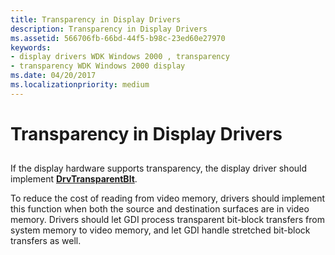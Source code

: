 ```yaml
---
title: Transparency in Display Drivers
description: Transparency in Display Drivers
ms.assetid: 566706fb-66bd-44f5-b98c-23ed60e27970
keywords:
- display drivers WDK Windows 2000 , transparency
- transparency WDK Windows 2000 display
ms.date: 04/20/2017
ms.localizationpriority: medium
---
```


# Transparency in Display Drivers


## <span id="ddk_transparency_in_display_drivers_gg"></span><span id="DDK_TRANSPARENCY_IN_DISPLAY_DRIVERS_GG"></span>


If the display hardware supports transparency, the display driver should implement [**DrvTransparentBlt**](/windows/win32/api/winddi/nf-winddi-drvtransparentblt).

To reduce the cost of reading from video memory, drivers should implement this function when both the source and destination surfaces are in video memory. Drivers should let GDI process transparent bit-block transfers from system memory to video memory, and let GDI handle stretched bit-block transfers as well.

 

